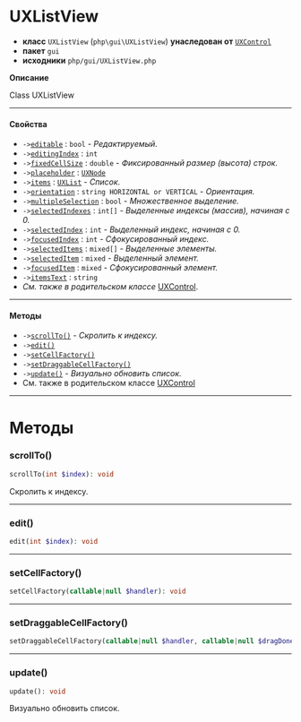 # UXListView

- **класс** `UXListView` (`php\gui\UXListView`) **унаследован от** [`UXControl`](https://github.com/jphp-group/jphp-gui-ext/blob/master/jphp-gui-ext/api-docs/classes/php/gui/UXControl.ru.md)
- **пакет** `gui`
- **исходники** `php/gui/UXListView.php`

**Описание**

Class UXListView

---

#### Свойства

- `->`[`editable`](#prop-editable) : `bool` - _Редактируемый._
- `->`[`editingIndex`](#prop-editingindex) : `int`
- `->`[`fixedCellSize`](#prop-fixedcellsize) : `double` - _Фиксированный размер (высота) строк._
- `->`[`placeholder`](#prop-placeholder) : [`UXNode`](https://github.com/jphp-group/jphp-gui-ext/blob/master/jphp-gui-ext/api-docs/classes/php/gui/UXNode.ru.md)
- `->`[`items`](#prop-items) : [`UXList`](https://github.com/jphp-group/jphp-gui-ext/blob/master/jphp-gui-ext/api-docs/classes/php/gui/UXList.ru.md) - _Список._
- `->`[`orientation`](#prop-orientation) : `string HORIZONTAL or VERTICAL` - _Ориентация._
- `->`[`multipleSelection`](#prop-multipleselection) : `bool` - _Множественное выделение._
- `->`[`selectedIndexes`](#prop-selectedindexes) : `int[]` - _Выделенные индексы (массив), начиная с 0._
- `->`[`selectedIndex`](#prop-selectedindex) : `int` - _Выделенный индекс, начиная с 0._
- `->`[`focusedIndex`](#prop-focusedindex) : `int` - _Сфокусированный индекс._
- `->`[`selectedItems`](#prop-selecteditems) : `mixed[]` - _Выделенные элементы._
- `->`[`selectedItem`](#prop-selecteditem) : `mixed` - _Выделенный элемент._
- `->`[`focusedItem`](#prop-focuseditem) : `mixed` - _Сфокусированный элемент._
- `->`[`itemsText`](#prop-itemstext) : `string`
- *См. также в родительском классе* [UXControl](https://github.com/jphp-group/jphp-gui-ext/blob/master/jphp-gui-ext/api-docs/classes/php/gui/UXControl.ru.md).

---

#### Методы

- `->`[`scrollTo()`](#method-scrollto) - _Скролить к индексу._
- `->`[`edit()`](#method-edit)
- `->`[`setCellFactory()`](#method-setcellfactory)
- `->`[`setDraggableCellFactory()`](#method-setdraggablecellfactory)
- `->`[`update()`](#method-update) - _Визуально обновить список._
- См. также в родительском классе [UXControl](https://github.com/jphp-group/jphp-gui-ext/blob/master/jphp-gui-ext/api-docs/classes/php/gui/UXControl.ru.md)

---
# Методы

<a name="method-scrollto"></a>

### scrollTo()
```php
scrollTo(int $index): void
```
Скролить к индексу.

---

<a name="method-edit"></a>

### edit()
```php
edit(int $index): void
```

---

<a name="method-setcellfactory"></a>

### setCellFactory()
```php
setCellFactory(callable|null $handler): void
```

---

<a name="method-setdraggablecellfactory"></a>

### setDraggableCellFactory()
```php
setDraggableCellFactory(callable|null $handler, callable|null $dragDoneHandler): void
```

---

<a name="method-update"></a>

### update()
```php
update(): void
```
Визуально обновить список.